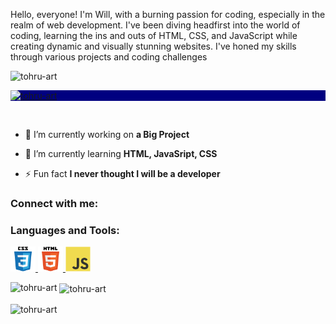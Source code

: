 <p align="left">Hello, everyone! I'm Will, with a burning passion for coding, especially in the realm of web development. I've been diving headfirst into the world of coding, learning the ins and outs of HTML, CSS, and JavaScript while creating dynamic and visually stunning websites. I've honed my skills through various projects and coding challenges</p>

<p align="left"> <img src="https://komarev.com/ghpvc/?username=tohru-art&label=Profile%20views&color=0e75b6&style=flat" alt="tohru-art" /> </p>

<p align="left" style="background-color: navy;"> <a href="https://github.com/ryo-ma/github-profile-trophy"><img src="https://github-profile-trophy.vercel.app/?username=tohru-art" alt="tohru-art" /></a> </p>


<p align="left"> <a href="https://twitter.com/" target="blank"><img src="https://img.shields.io/twitter/follow/?logo=twitter&style=for-the-badge" alt="" /></a> </p>

- 🔭 I’m currently working on **a Big Project**

- 🌱 I’m currently learning **HTML, JavaSript, CSS**

- ⚡ Fun fact **I never thought I will be a developer**

<h3 align="left">Connect with me:</h3>
<p align="left">
</p>

<h3 align="left">Languages and Tools:</h3>
<p align="left"> <a href="https://www.w3schools.com/css/" target="_blank" rel="noreferrer"> <img src="https://raw.githubusercontent.com/devicons/devicon/master/icons/css3/css3-original-wordmark.svg" alt="css3" width="40" height="40"/> </a> <a href="https://www.w3.org/html/" target="_blank" rel="noreferrer"> <img src="https://raw.githubusercontent.com/devicons/devicon/master/icons/html5/html5-original-wordmark.svg" alt="html5" width="40" height="40"/> </a> <a href="https://developer.mozilla.org/en-US/docs/Web/JavaScript" target="_blank" rel="noreferrer"> <img src="https://raw.githubusercontent.com/devicons/devicon/master/icons/javascript/javascript-original.svg" alt="javascript" width="40" height="40"/> </a> </p>

<p><img align="left" src="https://github-readme-stats.vercel.app/api/top-langs?username=tohru-art&show_icons=true&locale=en&layout=compact" alt="tohru-art" /></p>

<p>&nbsp;<img align="center" src="https://github-readme-stats.vercel.app/api?username=tohru-art&show_icons=true&locale=en" alt="tohru-art" /></p>

<p><img align="center" src="https://github-readme-streak-stats.herokuapp.com/?user=tohru-art&" alt="tohru-art" /></p>
